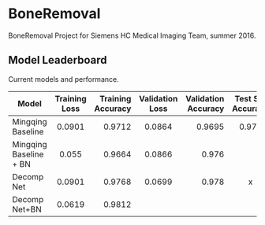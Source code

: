 # BoneRemoval
BoneRemoval Project for Siemens HC Medical Imaging Team, summer 2016.


## Model Leaderboard
Current models and performance.

| Model                  | Training Loss | Training Accuracy | Validation Loss | Validation Accuracy  | Test Set Accuracy | CPU Time | GPU Time|
| -----------------------|:-------------:| -----------------:|:---------------:| --------------------:|:--------:|:--------:|:-------:|
| Mingqing Baseline      | 0.0901        |  0.9712           |  0.0864         |                0.9695| 0.972 |x|x
| Mingqing Baseline + BN | 0.055      |   0.9664| 0.0866 | 0.976|
| Decomp Net             | 0.0901     |    0.9768 |0.0699|0.978|x|x|x
| Decomp Net+BN            | 0.0619     |    0.9812 |
